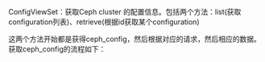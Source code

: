 ConfigViewSet：获取Ceph cluster 的配置信息。包括两个方法：list\(获取configuration列表\)、retrieve\(根据id获取某个configuration\)

这两个方法开始都是获得ceph\_config，然后根据对应的请求，然后相应的数据。获取ceph\_config的流程如下：



